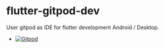 # flutter-gitpod-dev
User gitpod as IDE for flutter development Android / Desktop.

- [![Gitpod](https://img.shields.io/badge/Gitpod-Open-blue?logo=gitpod)](https://gitpod.io/#https://github.com/gbrah/gitpod-android-studio)
